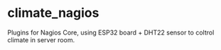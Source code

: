# climate_nagios
Plugins for Nagios Core, using ESP32 board + DHT22 sensor to coltrol climate in server room.

